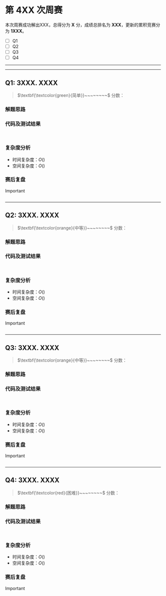 # 第 4XX 次周赛

本次周赛成功解出XXX，总得分为 **X** 分，成绩总排名为 **XXX**，更新的累积竞赛分为 **1XXX**。

* [ ] Q1
* [ ] Q2
* [ ] Q3
* [ ] Q4

---

---

## Q1: 3XXX. XXXX

> $\textbf{\textcolor{green}{简单}}~~~~~~~~$ 分数：



### 解题思路



### 代码及测试结果

``` python

```

``` python

```



### 复杂度分析

* 时间复杂度：$O()$
* 空间复杂度：$O()$

### 赛后复盘

> [!IMPORTANT]
>
> 



``` python

```

---

## Q2: 3XXX. XXXX

> $\textbf{\textcolor{orange}{中等}}~~~~~~~~$ 分数：



### 解题思路



### 代码及测试结果

``` python

```

``` python

```



### 复杂度分析

* 时间复杂度：$O()$
* 空间复杂度：$O()$

### 赛后复盘

> [!IMPORTANT]
>
> 



``` python

```

---

## Q3: 3XXX. XXXX

> $\textbf{\textcolor{orange}{中等}}~~~~~~~~$ 分数：



### 解题思路



### 代码及测试结果

``` python

```

``` python

```



### 复杂度分析

* 时间复杂度：$O()$
* 空间复杂度：$O()$

### 赛后复盘

> [!IMPORTANT]
>
> 



``` python

```

---

## Q4: 3XXX. XXXX

> $\textbf{\textcolor{red}{困难}}~~~~~~~~$ 分数：



### 解题思路



### 代码及测试结果

``` python

```

``` python

```



### 复杂度分析

* 时间复杂度：$O()$
* 空间复杂度：$O()$

### 赛后复盘

> [!IMPORTANT]
>
> 



``` python

```
